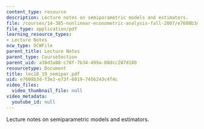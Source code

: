 ```yaml
---
content_type: resource
description: Lecture notes on semiparametric models and estimators.
file: /courses/14-385-nonlinear-econometric-analysis-fall-2007/e7608b3df3e2e73f60197456243c4f4c_lec18_19_semipar.pdf
file_type: application/pdf
learning_resource_types:
- Lecture Notes
ocw_type: OCWFile
parent_title: Lecture Notes
parent_type: CourseSection
parent_uid: a38d3a88-c78f-7b34-499a-08dcc287d180
resourcetype: Document
title: lec18_19_semipar.pdf
uid: e7608b3d-f3e2-e73f-6019-7456243c4f4c
video_files:
  video_thumbnail_file: null
video_metadata:
  youtube_id: null
---
```

Lecture notes on semiparametric models and estimators.

